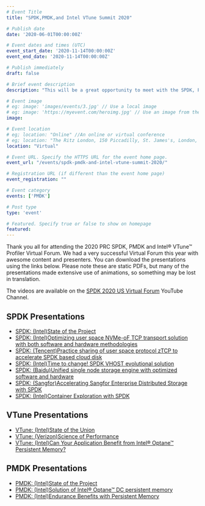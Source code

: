 ```yaml
---
# Event Title
title: "SPDK,PMDK,and Intel VTune Summit 2020"

# Publish date
date: '2020-06-01T00:00:00Z'

# Event dates and times (UTC)
event_start_date: '2020-11-14T00:00:00Z'
event_end_date: '2020-11-14T00:00:00Z'

# Publish immediately
draft: false

# Brief event description
description: "This will be a great opportunity to meet with the SPDK, PMDK, and VTune user communities and listen to a new series of talks from early adopters."

# Event image
# eg: image: 'images/events/3.jpg' // Use a local image
# eg: image: 'https://myevent.com/heroimg.jpg' // Use an image from the event website
image:

# Event location
# eg; location: "Online" //An online or virtual conference
# eg; location: "The Ritz London, 150 Piccadilly, St. James's, London, W1J 9BR, UK" // A physical address
location: "Virtual"

# Event URL. Specify the HTTPS URL for the event home page.
event_url: "/events/spdk-pmdk-and-intel-vtune-summit-2020/"

# Registration URL (if different than the event home page)
event_registration: ""

# Event category
events: ['PMDK']

# Post type
type: 'event'

# Featured. Specify true or false to show on homepage
featured:
---
```


Thank you all for attending the 2020 PRC SPDK, PMDK and Intel® VTune™ Profiler Virtual Forum. We had a very successful Virtual Forum this year with awesome content and presenters. You can download the presentations using the links below. Please note these are static PDFs, but many of the presentations made extensive use of animations, so something may be lost in translation.

The videos are available on the [SPDK 2020 US Virtual Forum](https://www.youtube.com/playlist?list=PL4eJZ5XvN_LT-IMkY3_QlniEZa8TLSCDn) YouTube Channel.

## SPDK Presentations

- [SPDK: (Intel)State of the Project](https://ci.spdk.io/download/2020-virtual-forum-prc/Topic_1_2020_PRC_SPDK_PMDK_VTune_Virtual_Forum_SPDK_State_Of_The_Union_Intel_Jim.pdf)
- [SPDK: (Intel)Optimizing user space NVMe-oF TCP transport solution with both software and hardware methodologies](https://ci.spdk.io/download/2020-virtual-forum-prc/Topic_4_2020_PRC_SPDK_PMDK_VTune_Virtual_Forum_Optimizing_User_Space_NVMe-oF_TCP_Transport_Solution_Intel_Ziye.pdf)
- [SPDK: (Tencent)Practice sharing of user space protocol zTCP to accelerate SPDK based cloud disk](https://ci.spdk.io/download/2020-virtual-forum-prc/Topic_5_2020_PRC_SPDK_PMDK_VTune_Virtual_Forum_Userspace_Protocol_ZTCP_To_Accelerate_SPDK_Based_Cloud_Disk_Tencent_Miao.pdf)
- [SPDK: (Intel)Time to change! SPDK VHOST evolutional solution](https://ci.spdk.io/download/2020-virtual-forum-prc/Topic_7_2020_PRC_SPDK_PMDK_VTune_Virtual_Forum_Time_To_Change_SPDK_VHOST_Evolutional_Solution_Intel_Changpeng.pdf)
- [SPDK: (Baidu)Unified single node storage engine with optimized software and hardware](https://ci.spdk.io/download/2020-virtual-forum-prc/Topic_9_2020_PRC_SPDK_PMDK_VTune_Virtual_Forum_Unified_Single_Node_Storage_Engine_With_Optimized_SW_And_HW_Baidu_Zhen.pdf)
- [SPDK: (Sangfor)Accelerating Sangfor Enterprise Distributed Storage with SPDK](https://ci.spdk.io/download/2020-virtual-forum-prc/Topic_11_2020_PRC_SPDK_PMDK_VTune_Virtual_Forum_Accelerate_Sangfor_Enterprise_Distributed_Storage_With_SPDK_Sangfor_Wei.pdf)
- [SPDK: (Intel)Container Exploration with SPDK](https://ci.spdk.io/download/2020-virtual-forum-prc/Topic_12_2020_PRC_SPDK_PMDK_VTune_Virtual_Forum_Container_Exploration_With_SPDK_Intel_Xiaodong.pdf)

## VTune Presentations

- [VTune: (Intel)State of the Union](https://ci.spdk.io/download/2020-virtual-forum-prc/Topic_3_2020_PRC_SPDK_PMDK_VTune_Virtual_Forum_VTune_State_Of_The_Project_Intel_Sri.pdf)
- [VTune: (Verizon)Science of Performance](https://ci.spdk.io/download/2020-virtual-forum-prc/Topic_6_2020_PRC_SPDK_PMDK_VTune_Virtual_Forum_Science_Of_Performance_Tackling_Issues_Scaling_And_Saving_Money_Verizon.pdf)
- [VTune: (Intel)Can Your Application Benefit from Intel® Optane™ Persistent Memory?](https://ci.spdk.io/download/2020-virtual-forum-prc/Topic_10_2020_PRC_SPDK_PMDK_VTune_Virtual_Forum_Can_Your_App_Benefit_From_Intel_OPTANE_PMem_Intel_Vineet.pdf)

## PMDK Presentations

- [PMDK: (Intel)State of the Project](https://ci.spdk.io/download/2020-virtual-forum-prc/Topic_2_2020_PRC_SPDK_PMDK_VTune_Virtual_Forum_PMDK_State_Of_The_Project_Intel_Andy_Piotr.pdf)
- [PMDK: (Intel)Solution of Intel® Optane™ DC persistent memory](https://ci.spdk.io/download/2020-virtual-forum-prc/Topic_8_2020_PRC_SPDK_PMDK_VTune_Virtual_Forum_DSS_Solution_Update_Intel_Dennis.pdf)
- [PMDK: (Intel)Endurance Benefits with Persistent Memory](https://ci.spdk.io/download/2020-virtual-forum-prc/Topic_13_2020_PRC_SPDK_PMDK_VTune_Virtual_Forum_Endurance_Benefits_With_Persistent_Memory_Intel_Sergey.pdf)
